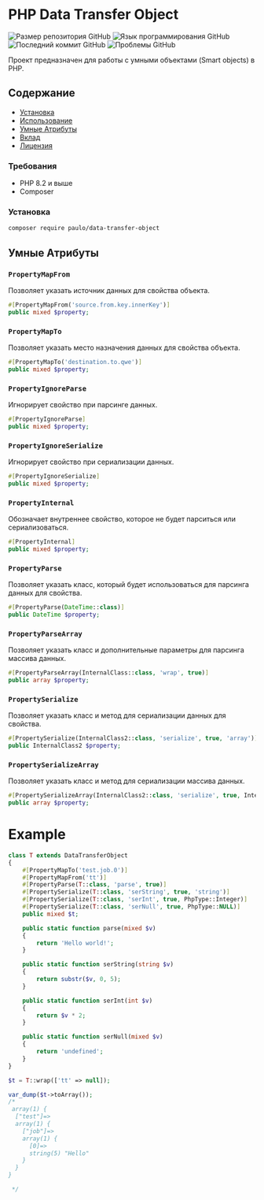 # PHP Data Transfer Object

![Размер репозитория GitHub](https://img.shields.io/github/repo-size/Depik400/php-data-transfer-object)
![Язык программирования GitHub](https://img.shields.io/github/languages/top/Depik400/php-data-transfer-object)
![Последний коммит GitHub](https://img.shields.io/github/last-commit/Depik400/php-data-transfer-object)
![Проблемы GitHub](https://img.shields.io/github/issues/Depik400/php-data-transfer-object)

Проект предназначен для работы с умными объектами (Smart objects) в PHP.

## Содержание

- [Установка](#установка)
- [Использование](#использование)
- [Умные Атрибуты](#умные-атрибуты)
- [Вклад](#вклад)
- [Лицензия](#лицензия)

### Требования

- PHP 8.2 и выше
- Composer

### Установка

```bash
composer require paulo/data-transfer-object
```

## Умные Атрибуты

### `PropertyMapFrom`

Позволяет указать источник данных для свойства объекта.

```php
#[PropertyMapFrom('source.from.key.innerKey')]
public mixed $property;
```

### `PropertyMapTo`

Позволяет указать место назначения данных для свойства объекта.

```php
#[PropertyMapTo('destination.to.qwe')]
public mixed $property;
```

### `PropertyIgnoreParse`

Игнорирует свойство при парсинге данных.

```php
#[PropertyIgnoreParse]
public mixed $property;
```

### `PropertyIgnoreSerialize`

Игнорирует свойство при сериализации данных.

```php
#[PropertyIgnoreSerialize]
public mixed $property;
```

### `PropertyInternal`

Обозначает внутреннее свойство, которое не будет парситься или сериализоваться.

```php
#[PropertyInternal]
public mixed $property;
```

### `PropertyParse`

Позволяет указать класс, который будет использоваться для парсинга данных для свойства.

```php
#[PropertyParse(DateTime::class)]
public DateTime $property;
```

### `PropertyParseArray`

Позволяет указать класс и дополнительные параметры для парсинга массива данных.

```php
#[PropertyParseArray(InternalClass::class, 'wrap', true)]
public array $property;
```

### `PropertySerialize`

Позволяет указать класс и метод для сериализации данных для свойства.

```php
#[PropertySerialize(InternalClass2::class, 'serialize', true, 'array')]
public InternalClass2 $property;
```

### `PropertySerializeArray`

Позволяет указать класс и метод для сериализации массива данных.

```php
#[PropertySerializeArray(InternalClass2::class, 'serialize', true, InternalClass2::class)]
public array $property;
```

# Example

```php
class T extends DataTransferObject
{
    #[PropertyMapTo('test.job.0')]
    #[PropertyMapFrom('tt')]
    #[PropertyParse(T::class, 'parse', true)]
    #[PropertySerialize(T::class, 'serString', true, 'string')]
    #[PropertySerialize(T::class, 'serInt', true, PhpType::Integer)]
    #[PropertySerialize(T::class, 'serNull', true, PhpType::NULL)]
    public mixed $t;

    public static function parse(mixed $v)
    {
        return 'Hello world!';
    }

    public static function serString(string $v)
    {
        return substr($v, 0, 5);
    }

    public static function serInt(int $v)
    {
        return $v * 2;
    }

    public static function serNull(mixed $v)
    {
        return 'undefined';
    }
}

$t = T::wrap(['tt' => null]);

var_dump($t->toArray());
/*
 array(1) {
  ["test"]=>
  array(1) {
    ["job"]=>
    array(1) {
      [0]=>
      string(5) "Hello"
    }
  }
}

 */
```

